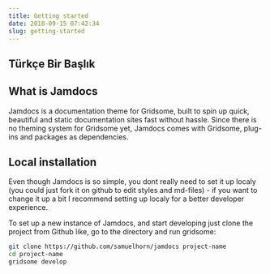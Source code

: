 ```yaml
---
title: Getting started
date: 2018-09-15 07:42:34
slug: getting-started
---
```

## Türkçe Bir Başlık
## What is Jamdocs

Jamdocs is a documentation theme for Gridsome, built to spin up quick, beautiful and static documentation sites fast without hassle. Since there is no theming system for Gridsome yet, Jamdocs comes with Gridsome, plug-ins and packages as dependencies.

## Local installation

Even though Jamdocs is so simple, you dont really need to set it up localy (you could just fork it on github to edit styles and md-files) - if you want to change it up a bit I recommend setting up localy for a better developer experience.

To set up a new instance of Jamdocs, and start developing just clone the project from Github like, go to the directory and run gridsome:

```bash
git clone https://github.com/samuelhorn/jamdocs project-name
cd project-name
gridsome develop
```
